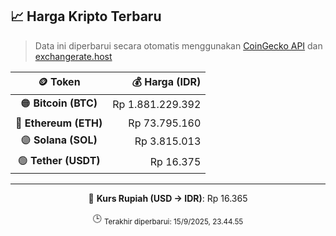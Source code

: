 

<!-- HARGA_KRIPTO -->
## 📈 Harga Kripto Terbaru

> Data ini diperbarui secara otomatis menggunakan [CoinGecko API](https://www.coingecko.com/) dan [exchangerate.host](https://exchangerate.host/)

<div align="center">

| 🪙 Token | 💰 Harga (IDR) |
|:------:|---------------:|
| 🟠 **Bitcoin (BTC)**   | Rp 1.881.229.392 |
| 🔵 **Ethereum (ETH)**  | Rp 73.795.160 |
| 🟣 **Solana (SOL)**    | Rp 3.815.013 |
| 🟢 **Tether (USDT)**   | Rp 16.375 |

---

💱 **Kurs Rupiah (USD → IDR)**: Rp 16.365

🕒 <sub>Terakhir diperbarui: 15/9/2025, 23.44.55</sub>

</div>
<!-- /HARGA_KRIPTO -->